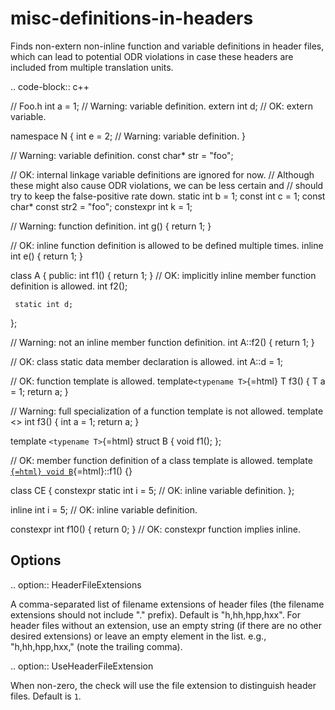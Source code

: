 misc-definitions-in-headers
===========================

Finds non-extern non-inline function and variable definitions in header
files, which can lead to potential ODR violations in case these headers
are included from multiple translation units.

.. code-block:: c++

// Foo.h int a = 1; // Warning: variable definition. extern int d; //
OK: extern variable.

namespace N { int e = 2; // Warning: variable definition. }

// Warning: variable definition. const char\* str = "foo";

// OK: internal linkage variable definitions are ignored for now. //
Although these might also cause ODR violations, we can be less certain
and // should try to keep the false-positive rate down. static int b =
1; const int c = 1; const char\* const str2 = "foo"; constexpr int k =
1;

// Warning: function definition. int g() { return 1; }

// OK: inline function definition is allowed to be defined multiple
times. inline int e() { return 1; }

class A { public: int f1() { return 1; } // OK: implicitly inline member
function definition is allowed. int f2();

     static int d;

};

// Warning: not an inline member function definition. int A::f2() {
return 1; }

// OK: class static data member declaration is allowed. int A::d = 1;

// OK: function template is allowed. template`<typename T>`{=html} T
f3() { T a = 1; return a; }

// Warning: full specialization of a function template is not allowed.
template \<\> int f3() { int a = 1; return a; }

template `<typename T>`{=html} struct B { void f1(); };

// OK: member function definition of a class template is allowed.
template [<typename T>`{=html} void B`](https://clang.llvm.org/extra/clang-tidy/checks/T){=html}::f1() {}

class CE { constexpr static int i = 5; // OK: inline variable
definition. };

inline int i = 5; // OK: inline variable definition.

constexpr int f10() { return 0; } // OK: constexpr function implies
inline.

Options
-------

.. option:: HeaderFileExtensions

A comma-separated list of filename extensions of header files (the
filename extensions should not include "." prefix). Default is
"h,hh,hpp,hxx". For header files without an extension, use an empty
string (if there are no other desired extensions) or leave an empty
element in the list. e.g., "h,hh,hpp,hxx," (note the trailing comma).

.. option:: UseHeaderFileExtension

When non-zero, the check will use the file extension to distinguish
header files. Default is `1`.

